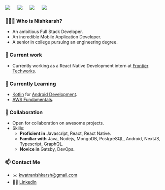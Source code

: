 ![](http://placehold.jp/16/2bae66/fcf6f5/80x30.png?text=Fresher&css=%7B%22border-radius%22%3A%2215px%22%2C%22font-weight%22%3A%22%20600%22%7D)&nbsp;&nbsp;&nbsp;&nbsp;&nbsp;
![](http://placehold.jp/16/2bae66/fcf6f5/160x30.png?text=Web%20Developer&css=%7B%22border-radius%22%3A%2215px%22%2C%22font-weight%22%3A%22%20600%22%7D)&nbsp;&nbsp;&nbsp;&nbsp;&nbsp;
![](http://placehold.jp/16/2bae66/fcf6f5/160x30.png?text=Mobile%20Developer&css=%7B%22border-radius%22%3A%2215px%22%2C%22font-weight%22%3A%22%20600%22%7D)&nbsp;&nbsp;&nbsp;&nbsp;&nbsp;
![](http://placehold.jp/16/2bae66/fcf6f5/160x30.png?text=Open%20To%20Work&css=%7B%22border-radius%22%3A%2215px%22%2C%22font-weight%22%3A%22%20600%22%7D)
 
 ### 👨🏻‍💻 Who is Nishkarsh?
  - An ambitious Full Stack Developer.
  - An incredible Mobile Application Developer.
  - A senior in college pursuing an engineering degree.
  
### 🔭 Current work  
  - Currently working as a React Native Development intern at [Frontier Techworks](https://ftworks.de/).
  
### 🌱 Currently Learning
  - [Kotlin](https://kotlinlang.org/) for [Android Development](https://developer.android.com).
  - [AWS Fundamentals](https://www.coursera.org/specializations/aws-fundamentals).
  
### 👯 Collaboration
  - Open for collaboration on awesome projects.
  - Skills:
    - **Proficient in** Javascript, React, React Native.
    - **Familiar with** Java, Nodejs, MongoDB, PostgreSQL, Android, NextJS, Typescript, GraphQL.
    - **Novice in** Gatsby, DevOps.
    
### 📫 Contact Me
  - ✉️ kwatranishkarsh@gmail.com
  - 🤵🏻 [LinkedIn](https://www.linkedin.com/in/kwatran/)
